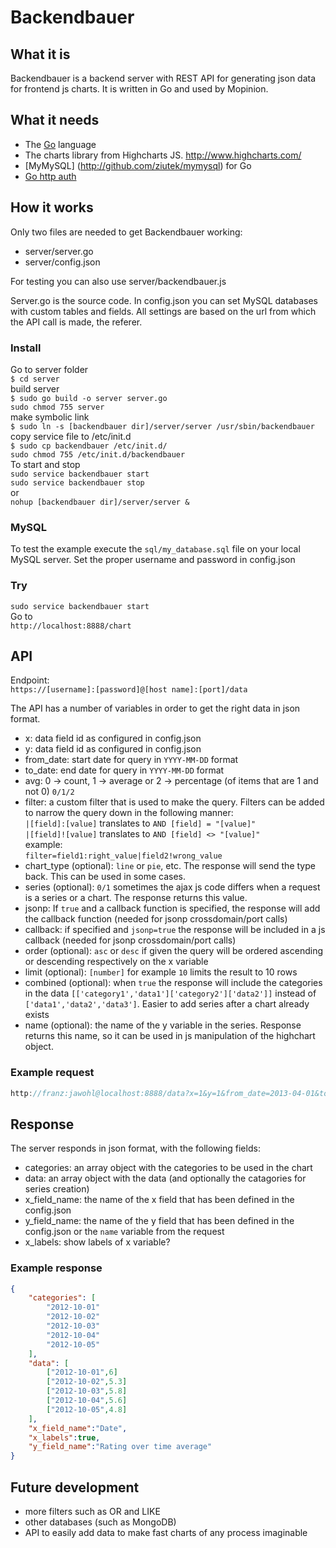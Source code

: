 Backendbauer
============

## What it is

Backendbauer is a backend server with REST API for generating json data for frontend js charts.
It is written in Go and used by Mopinion.

## What it needs
* The [Go](http://golang.org) language
* The charts library from Highcharts JS.
http://www.highcharts.com/
* [MyMySQL] (http://github.com/ziutek/mymysql) for Go
* [Go http auth](https://github.com/abbot/go-http-auth)

## How it works

Only two files are needed to get Backendbauer working:
- server/server.go
- server/config.json

For testing you can also use server/backendbauer.js

Server.go is the source code. In config.json you can set MySQL databases with custom tables and fields.
All settings are based on the url from which the API call is made, the referer.

### Install
Go to server folder  
`$ cd server`  
build server  
`$ sudo go build -o server server.go`  
`sudo chmod 755 server`  
make symbolic link  
`$ sudo ln -s [backendbauer dir]/server/server /usr/sbin/backendbauer`  
copy service file to /etc/init.d  
`$ sudo cp backendbauer /etc/init.d/`  
`sudo chmod 755 /etc/init.d/backendbauer`  
To start and stop  
`sudo service backendbauer start`  
`sudo service backendbauer stop`  
or  
`nohup [backendbauer dir]/server/server &`

### MySQL
To test the example execute the `sql/my_database.sql` file on your local MySQL server.
Set the proper username and password in config.json

### Try
`sudo service backendbauer start`   
Go to   
`http://localhost:8888/chart`


## API

Endpoint:  
`https://[username]:[password]@[host name]:[port]/data`  

The API has a number of variables in order to get the right data in json format.

- x: data field id as configured in config.json
- y: data field id as configured in config.json
- from_date: start date for query in `YYYY-MM-DD` format  
- to_date: end date for query in `YYYY-MM-DD` format  
- avg: 0 -> count, 1 -> average or 2 -> percentage (of items that are 1 and not 0) `0/1/2`
- filter: a custom filter that is used to make the query.
Filters can be added to narrow the query down in the following manner:  
`|[field]:[value]` translates to `AND [field] = "[value]"`  
`|[field]![value]` translates to `AND [field] <> "[value]"`  
example:  
`filter=field1:right_value|field2!wrong_value`  
- chart_type (optional): `line` or `pie`, etc. The response will send the type back. This can be used in some cases.
- series (optional): `0/1` sometimes the ajax js code differs when a request is a series or a chart. The response returns this value.
- jsonp: If `true` and a callback function is specified, the response will add the callback function (needed for jsonp crossdomain/port calls)
- callback: if specified and `jsonp=true` the response will be included in a js callback (needed for jsonp crossdomain/port calls)
- order (optional): `asc` or `desc` if given the query will be ordered ascending or descending respectively on the x variable
- limit (optional): `[number]` for example `10` limits the result to 10 rows
- combined (optional): when `true` the response will include the categories in the data `[['category1','data1']['category2']['data2']]` instead of `['data1','data2','data3']`. Easier to add series after a chart already exists
- name (optional): the name of the y variable in the series. Response returns this name, so it can be used in js manipulation of the highchart object.

### Example request

```javascript
http://franz:jawohl@localhost:8888/data?x=1&y=1&from_date=2013-04-01&to_date=2013-04-30&avg=1&filter=my_table.rating!12|my_table.rating!11&chart_type=area&series=0&jsonp=false&order=&limit=0&role=0&callback=Backendbauer.place&combined=true
```

## Response

The server responds in json format, with the following fields:

- categories: an array object with the categories to be used in the chart
- data: an array object with the data (and optionally the catagories for series creation)
- x_field_name: the name of the x field that has been defined in the config.json
- y_field_name: the name of the y field that has been defined in the config.json or the `name` variable from the request
- x_labels: show labels of x variable?

### Example response

```json
{
	"categories": [
		"2012-10-01"
		"2012-10-02"
		"2012-10-03"
		"2012-10-04"
		"2012-10-05"
	],
	"data": [
		["2012-10-01",6]
		["2012-10-02",5.3]
		["2012-10-03",5.8]
		["2012-10-04",5.6]
		["2012-10-05",4.8]
	],
	"x_field_name":"Date",
	"x_labels":true,
	"y_field_name":"Rating over time average"
}
```

## Future development
- more filters such as OR and LIKE
- other databases (such as MongoDB)
- API to easily add data to make fast charts of any process imaginable
	
